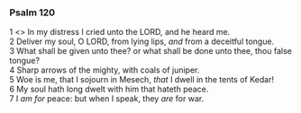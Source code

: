 ### Psalm 120

1 <<A Song of degrees.>> In my distress I cried unto the LORD, and he heard me.  
2 Deliver my soul, O LORD, from lying lips, *and* from a deceitful tongue.  
3 What shall be given unto thee? or what shall be done unto thee, thou false tongue?  
4 Sharp arrows of the mighty, with coals of juniper.  
5 Woe is me, that I sojourn in Mesech, *that* I dwell in the tents of Kedar!  
6 My soul hath long dwelt with him that hateth peace.  
7 I *am for* peace: but when I speak, they *are* for war.  
